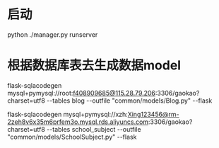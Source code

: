 # 启动
python ./manager.py runserver



# 根据数据库表去生成数据model
flask-sqlacodegen mysql+pymysql://root:f408909685@115.28.79.206:3306/gaokao?charset=utf8 --tables blog --outfile "common/models/Blog.py"  --flask

flask-sqlacodegen mysql+pymysql://xzh:Xing123456@rm-2zeh8v6x35m6prfem3o.mysql.rds.aliyuncs.com:3306/gaokao?charset=utf8 --tables school_subject --outfile "common/models/SchoolSubject.py"  --flask